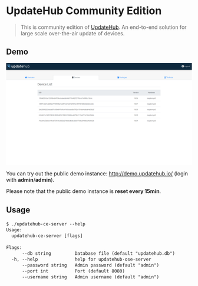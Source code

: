 UpdateHub Community Edition
===========================

> This is community edition of [UpdateHub](https://updatehub.io).
An end-to-end solution for large scale over-the-air update of devices.

## Demo

<img align="center" src="docs/device_list.png"/>

You can try out the public demo instance: http://demo.updatehub.io/
(login with **admin**/**admin**).

Please note that the public demo instance is **reset every 15min**.

## Usage

```
$ ./updatehub-ce-server --help
Usage:
  updatehub-ce-server [flags]

Flags:
      --db string         Database file (default "updatehub.db")
  -h, --help              help for updatehub-ose-server
      --password string   Admin password (default "admin")
      --port int          Port (default 8080)
      --username string   Admin username (default "admin")
```